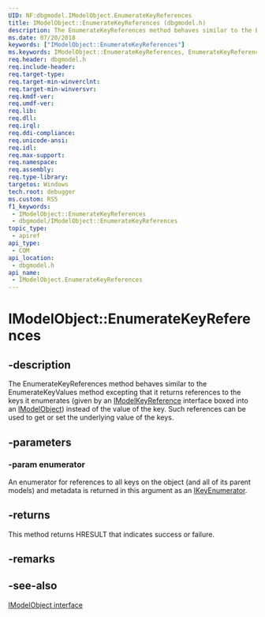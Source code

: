 ```yaml
---
UID: NF:dbgmodel.IModelObject.EnumerateKeyReferences
title: IModelObject::EnumerateKeyReferences (dbgmodel.h)
description: The EnumerateKeyReferences method behaves similar to the EnumerateKeyValues method excepting that it returns references to the keys it enumerates instead of the value of the key.
ms.date: 07/20/2018
keywords: ["IModelObject::EnumerateKeyReferences"]
ms.keywords: IModelObject::EnumerateKeyReferences, EnumerateKeyReferences, IModelObject.EnumerateKeyReferences, IModelObject::EnumerateKeyReferences, IModelObject.EnumerateKeyReferences
req.header: dbgmodel.h
req.include-header: 
req.target-type: 
req.target-min-winverclnt: 
req.target-min-winversvr: 
req.kmdf-ver: 
req.umdf-ver: 
req.lib: 
req.dll: 
req.irql: 
req.ddi-compliance: 
req.unicode-ansi: 
req.idl: 
req.max-support: 
req.namespace: 
req.assembly: 
req.type-library: 
targetos: Windows
tech.root: debugger
ms.custom: RS5
f1_keywords:
 - IModelObject::EnumerateKeyReferences
 - dbgmodel/IModelObject::EnumerateKeyReferences
topic_type:
 - apiref
api_type:
 - COM
api_location:
 - dbgmodel.h
api_name:
 - IModelObject.EnumerateKeyReferences
---
```


# IModelObject::EnumerateKeyReferences


## -description

The EnumerateKeyReferences method behaves similar to the EnumerateKeyValues method excepting that it returns references to the keys it enumerates (given by an [IModelKeyReference](nn-dbgmodel-imodelkeyreference.md) interface boxed into an [IModelObject](nn-dbgmodel-imodelobject.md)) instead of the value of the key. Such references can be used to get or set the underlying value of the keys.

## -parameters

### -param enumerator

An enumerator for references to all keys on the object (and all of its parent models) and metadata is returned in this argument as an [IKeyEnumerator](nn-dbgmodel-ikeyenumerator.md).

## -returns

This method returns HRESULT that indicates success or failure.

## -remarks

## -see-also

[IModelObject interface](nn-dbgmodel-imodelobject.md)

